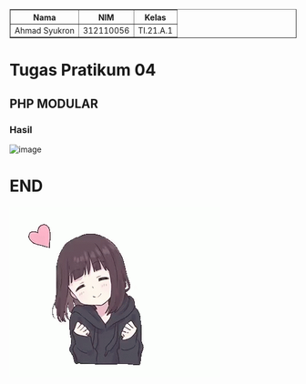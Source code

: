<body>
    <table border="1">
        <tr>
            <th> Nama</th>
            <th>NIM</th>
            <th>Kelas</th>
        </tr>
        <tr>
            <td>Ahmad Syukron</td>
            <td>312110056</td>
            <td>TI.21.A.1</td>
        </tr>
    </table>
</body>

# Tugas Pratikum 04
## PHP MODULAR
### Hasil
![image](Image/2023-04-17%20(1).png)


# END
![Gambar 13](Image/anime-love.gif)